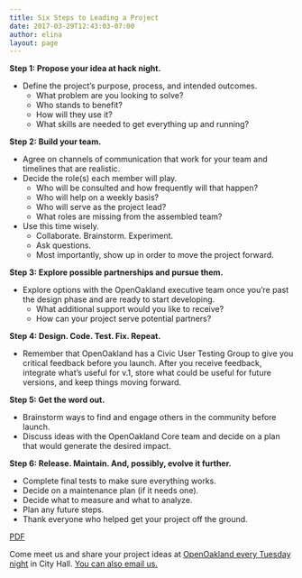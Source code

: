 ```yaml
---
title: Six Steps to Leading a Project
date: 2017-03-29T12:43:03-07:00
author: elina
layout: page
---
```


**Step 1: Propose your idea at hack night.**

- Define the project’s purpose, process, and intended outcomes.
  - What problem are you looking to solve?
  - Who stands to benefit?
  - How will they use it?
  - What skills are needed to get everything up and running?

**Step 2: Build your team.**

- Agree on channels of communication that work for your team and timelines that are realistic.
- Decide the role(s) each member will play.
  - Who will be consulted and how frequently will that happen?
  - Who will help on a weekly basis?
  - Who will serve as the project lead?
  - What roles are missing from the assembled team?
- Use this time wisely.
  - Collaborate. Brainstorm. Experiment.
  - Ask questions.
  - Most importantly, show up in order to move the project forward.

**Step 3: Explore possible partnerships and pursue them.**

- Explore options with the OpenOakland executive team once you’re past the design phase and are ready to start developing.
  - What additional support would you like to receive?
  - How can your project serve potential partners?

**Step 4: Design. Code. Test. Fix. Repeat.**

- Remember that OpenOakland has a Civic User Testing Group to give you critical feedback before you launch. After you receive feedback, integrate what’s useful for v.1, store what could be useful for future versions, and keep things moving forward.

**Step 5: Get the word out.**

- Brainstorm ways to find and engage others in the community before launch.
- Discuss ideas with the OpenOakland Core team and decide on a plan that would generate the desired impact.

**Step 6: Release. Maintain. And, possibly, evolve it further.**

- Complete final tests to make sure everything works.
- Decide on a maintenance plan (if it needs one).
- Decide what to measure and what to analyze.
- Plan any future steps.
- Thank everyone who helped get your project off the ground.

[PDF](https://www.openoakland.org/wp-content/uploads/2017/03/OpenOakland-Projects-04.pdf)

Come meet us and share your project ideas at [OpenOakland every Tuesday night]({{site.baseurl}}) in City Hall. [You can also email us.]({{site.baseurl}}/contact/)
